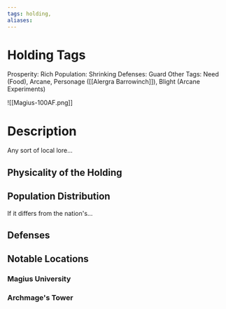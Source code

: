 ```yaml
---
tags: holding,
aliases:
---
```


# Holding Tags
Prosperity: Rich
Population: Shrinking
Defenses: Guard
Other Tags: Need (Food), Arcane, Personage ([[Alergra Barrowinch]]), Blight (Arcane Experiments)

![[Magius-100AF.png]]
# Description
Any sort of local lore...
## Physicality of the Holding

## Population Distribution
If it differs from the nation's...

## Defenses

## Notable Locations
### Magius University
### Archmage's Tower
